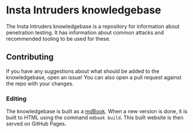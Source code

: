 # Insta Intruders knowledgebase

The Insta Intruders knowledgebase is a repository for information about penetration testing. It has information about common attacks and recommended tooling to be used for these.

## Contributing

If you have any suggestions about what should be added to the knowledgebase, open an issue! You can also open a pull request against the repo with your changes.

### Editing

The knowledgebase is built as a [mdBook](https://github.com/rust-lang/mdBook). When a new version is done, it is built to HTML using the command ```mdbook build```. This built website is then served on GitHub Pages.

